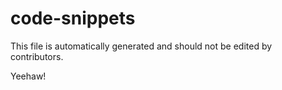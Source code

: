 # code-snippets

This file is automatically generated and should not be edited by contributors.

Yeehaw!
